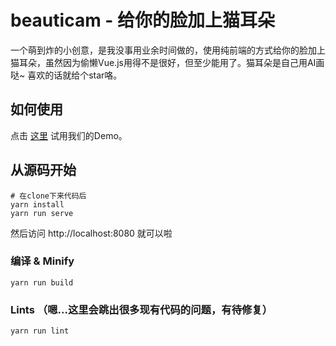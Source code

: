 # beauticam - 给你的脸加上猫耳朵

一个萌到炸的小创意，是我没事用业余时间做的，使用纯前端的方式给你的脸加上猫耳朵，虽然因为偷懒Vue.js用得不是很好，但至少能用了。猫耳朵是自己用AI画哒~ 喜欢的话就给个star咯。

## 如何使用
点击 [这里](https://tonylianlong.github.io/beauticam/) 试用我们的Demo。

## 从源码开始
```shell
# 在clone下来代码后
yarn install
yarn run serve
```
然后访问 http://localhost:8080 就可以啦

### 编译 & Minify
```shell
yarn run build
```

### Lints （嗯…这里会跳出很多现有代码的问题，有待修复）
```shell
yarn run lint
```
